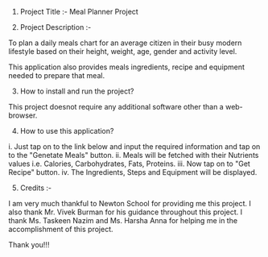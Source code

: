 1. Project Title :- Meal Planner Project

2. Project Description :-

To plan a daily meals chart for an average citizen in their busy modern lifestyle based on their height, weight, age, gender and activity level.

This application also provides meals ingredients, recipe and equipment needed to prepare that meal.

3. How to install and run the project?

This project doesnot require any additional software other than a web-browser.

4. How to use this application?

i. Just tap on to the link below and input the required information and tap on to the "Genetate Meals" button.
ii. Meals will be fetched with their Nutrients values i.e. Calories, Carbohydrates, Fats, Proteins.
iii. Now tap on to "Get Recipe" button.
iv. The Ingredients, Steps and Equipment will be displayed.

<!-- link -->

5. Credits :-

I am very much thankful to Newton School for providing me this project.
I also thank Mr. Vivek Burman for his guidance throughout this project.
I thank Ms. Taskeen Nazim and Ms. Harsha Anna for helping me in the accomplishment of this project.

Thank you!!!
